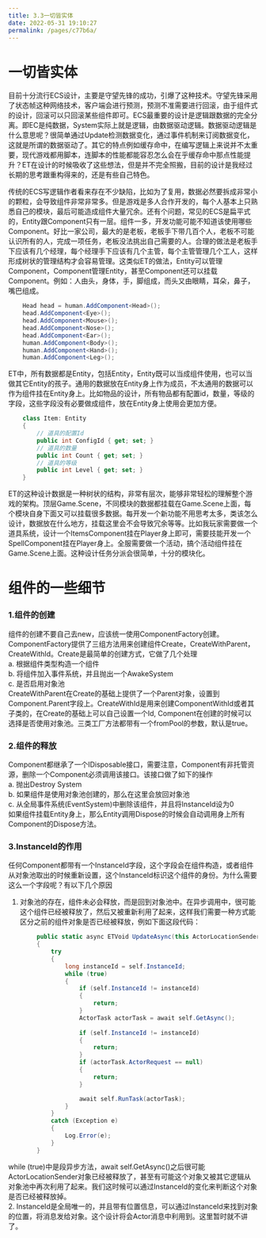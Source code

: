 ```yaml
---
title: 3.3一切皆实体
date: 2022-05-31 19:10:27
permalink: /pages/c77b6a/
---
```


# 一切皆实体
目前十分流行ECS设计，主要是守望先锋的成功，引爆了这种技术。守望先锋采用了状态帧这种网络技术，客户端会进行预测，预测不准需要进行回滚，由于组件式的设计，回滚可以只回滚某些组件即可。ECS最重要的设计是逻辑跟数据的完全分离。即EC是纯数据，System实际上就是逻辑，由数据驱动逻辑。数据驱动逻辑是什么意思呢？很简单通过Update检测数据变化，通过事件机制来订阅数据变化，这就是所谓的数据驱动了。其它的特点例如缓存命中，在编写逻辑上来说并不太重要，现代游戏都用脚本，连脚本的性能都能容忍怎么会在乎缓存命中那点性能提升？ET在设计的时候吸收了这些想法，但是并不完全照搬，目前的设计是我经过长期的思考跟重构得来的，还是有些自己特色。  

传统的ECS写逻辑作者看来存在不少缺陷，比如为了复用，数据必然要拆成非常小的颗粒，会导致组件非常非常多。但是游戏是多人合作开发的，每个人基本上只熟悉自己的模块，最后可能造成组件大量冗余。还有个问题，常见的ECS是扁平式的，Entity跟Component只有一层。组件一多，开发功能可能不知道该使用哪些Component。好比一家公司，最大的是老板，老板手下带几百个人，老板不可能认识所有的人，完成一项任务，老板没法挑出自己需要的人。合理的做法是老板手下应该有几个经理，每个经理手下应该有几个主管，每个主管管理几个工人，这样形成树状的管理结构才会容易管理。这类似ET的做法，Entity可以管理Component，Component管理Entity，甚至Component还可以挂载Component。例如：人由头，身体，手，脚组成，而头又由眼睛，耳朵，鼻子，嘴巴组成。
```csharp
    Head head = human.AddComponent<Head>();
    head.AddComponent<Eye>();
    head.AddComponent<Mouse>();
    head.AddComponent<Nose>();
    head.AddComponent<Ear>();
    human.AddComponent<Body>();
    human.AddComponent<Hand>();
    human.AddComponent<Leg>();
```
ET中，所有数据都是Entity，包括Entity，Entity既可以当成组件使用，也可以当做其它Entity的孩子。通用的数据放在Entity身上作为成员，不太通用的数据可以作为组件挂在Entity身上。比如物品的设计，所有物品都有配置id，数量，等级的字段，这些字段没有必要做成组件，放在Entity身上使用会更加方便。
```csharp
    class Item: Entity
    {
        // 道具的配置Id
        public int ConfigId { get; set; }
        // 道具的数量
        public int Count { get; set; }
        // 道具的等级
        public int Level { get; set; }
    }
```
ET的这种设计数据是一种树状的结构，非常有层次，能够非常轻松的理解整个游戏的架构。顶层Game.Scene，不同模块的数据都挂载在Game.Scene上面，每个模块自身下面又可以挂载很多数据。每开发一个新功能不用思考太多，类该怎么设计，数据放在什么地方，挂载这里会不会导致冗余等等。比如我玩家需要做一个道具系统，设计一个ItemsComponent挂在Player身上即可，需要技能开发一个SpellComponent挂在Player身上。全服需要做一个活动，搞个活动组件挂在Game.Scene上面。这种设计任务分派会很简单，十分的模块化。  

# 组件的一些细节
### 1.组件的创建
组件的创建不要自己去new，应该统一使用ComponentFactory创建。ComponentFactory提供了三组方法用来创建组件Create，CreateWithParent，CreateWithId。Create是最简单的创建方式，它做了几个处理  
a. 根据组件类型构造一个组件  
b. 将组件加入事件系统，并且抛出一个AwakeSystem  
c. 是否启用对象池  
CreateWithParent在Create的基础上提供了一个Parent对象，设置到Component.Parent字段上。CreateWithId是用来创建ComponentWithId或者其子类的，在Create的基础上可以自己设置一个Id, Component在创建的时候可以选择是否使用对象池。三类工厂方法都带有一个fromPool的参数，默认是true。
### 2.组件的释放
Component都继承了一个IDisposable接口，需要注意，Component有非托管资源，删除一个Component必须调用该接口。该接口做了如下的操作  
a. 抛出Destroy System  
b. 如果组件是使用对象池创建的，那么在这里会放回对象池  
c. 从全局事件系统(EventSystem)中删除该组件，并且将InstanceId设为0  
如果组件挂载Entity身上，那么Entity调用Dispose的时候会自动调用身上所有Component的Dispose方法。  

### 3.InstanceId的作用
任何Component都带有一个InstanceId字段，这个字段会在组件构造，或者组件从对象池取出的时候重新设置，这个InstanceId标识这个组件的身份。为什么需要这么一个字段呢？有以下几个原因  
1. 对象池的存在，组件未必会释放，而是回到对象池中。在异步调用中，很可能这个组件已经被释放了，然后又被重新利用了起来，这样我们需要一种方式能区分之前的组件对象是否已经被释放，例如下面这段代码：
```csharp
		public static async ETVoid UpdateAsync(this ActorLocationSender self)
		{
			try
			{
				long instanceId = self.InstanceId;
				while (true)
				{
					if (self.InstanceId != instanceId)
					{
						return;
					}
					ActorTask actorTask = await self.GetAsync();
					
					if (self.InstanceId != instanceId)
					{
						return;
					}
					if (actorTask.ActorRequest == null)
					{
						return;
					}

					await self.RunTask(actorTask);
				}
			}
			catch (Exception e)
			{
				Log.Error(e);
			}
		}
```
while (true)中是段异步方法，await self.GetAsync()之后很可能ActorLocationSender对象已经被释放了，甚至有可能这个对象又被其它逻辑从对象池中再次利用了起来。我们这时候可以通过InstanceId的变化来判断这个对象是否已经被释放掉。  
2. InstanceId是全局唯一的，并且带有位置信息，可以通过InstanceId来找到对象的位置，将消息发给对象。这个设计将会Actor消息中利用到。这里暂时就不讲了。